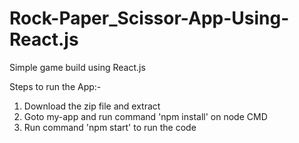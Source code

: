 # Rock-Paper_Scissor-App-Using-React.js
Simple game build using React.js

Steps to run the App:-
1. Download the zip file and extract
2. Goto my-app and run command 'npm install' on node CMD
3. Run command 'npm start' to run the code
